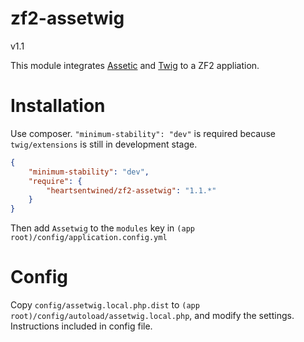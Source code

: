 # zf2-assetwig

v1.1

This module integrates [Assetic](https://github.com/kriswallsmith/assetic) and [Twig](http://twig.sensiolabs.org/) to a ZF2 appliation.

# Installation

Use composer. `"minimum-stability": "dev"` is required because `twig/extensions` is still in development stage.

```json
{
    "minimum-stability": "dev",
    "require": {
        "heartsentwined/zf2-assetwig": "1.1.*"
    }
}
```

Then add `Assetwig` to the `modules` key in `(app root)/config/application.config.yml`

# Config

Copy `config/assetwig.local.php.dist` to `(app root)/config/autoload/assetwig.local.php`, and modify the settings. Instructions included in config file.
